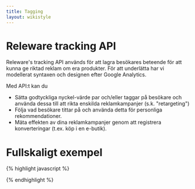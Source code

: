 ```yaml
---
title: Tagging
layout: wikistyle
---
```


# Releware tracking API

Releware's tracking API används för att lagra besökares beteende för att kunna ge
riktad reklam om era produkter. För att underlätta har vi modellerat syntaxen och
designen efter Google Analytics.

Med API:t kan du

* Sätta godtyckliga nyckel-värde par och/eller taggar på besökare och använda
  dessa till att rikta enskilda reklamkampanjer (s.k. "retargeting")
* Följa vad besökare tittar på och använda detta för personliga rekommendationer.
* Mäta effekten av dina reklamkampanjer genom att registrera konverteringar
  (t.ex. köp i en e-butik).

# Fullskaligt exempel

{% highlight javascript %}
<script type="text/javascript">
  var _rwq = _rwq || [];

  // För att bibehålla bakåtkompatibilitet så har vi <account>_<domännamn>
  _rwq.push(['_setClientID', 'PellesDatorer_pellesdatorer.se']);
  _rwq.push(['_setScriptID', '123-123-123-123']);

  // _setVisitorData
  _rwq.push(['_setVisitorData', 'gender', 'male']);       // TODO: Lagra data i ? dagar
  _rwq.push(['_setVisitorData', 'forget', 'this', '1']);  // Lagra data i en dag

  // _setVisitorTag
  _rwq.push(['_setVisitorTag', 'registered-user']);          // TODO: Lagra hur länge?
  _rwq.push(['_setVisitorTag', 'recently-logged-in', '30']); // Sätt en "tag" på en användare, lagra i 30 dagar

  // _addItemView
  _rwq.push(['_addItemView', 'sku85314']);

  // _addConversion
  _rwq.push(['_addConversion',
             'id1234', // Unikt orderID
             '150.00'  // Ordervärde
            ]);

  // Inget ordervärde
  _rwq.push(['_addConversion', 'id1235']);

  // Inget konverterings ID
  _rwq.push(['_addConversion']);


  (function() {
    var rw = document.createElement('script'); rw.type = 'text/javascript'; rw.async = true;
    rw.src = ('https:' == document.location.protocol ? 'https://' : 'http://') + 'www.releware.net/js/v1/rwa.js';
    var s = document.getElementsByTagName('script')[0]; s.parentNode.insertBefore(rw, s);
  })();
</script>
{% endhighlight %}
